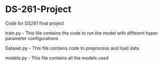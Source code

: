 # DS-261-Project

Code for DS261 final project

train.py - This file contains the code to run the model with different hyper parameter configurations

Dataset.py - This file contains code to preprocess and load data

models.py - This file contains all the models used
